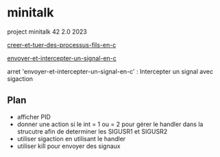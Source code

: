 # minitalk
project minitalk 42 2.0 2023

[creer-et-tuer-des-processus-fils-en-c](https://www.codequoi.com/creer-et-tuer-des-processus-fils-en-c/)

[envoyer-et-intercepter-un-signal-en-c](https://www.codequoi.com/envoyer-et-intercepter-un-signal-en-c/)

arret 'envoyer-et-intercepter-un-signal-en-c' : Intercepter un signal avec sigaction


## Plan

* afficher PID
* donner une action si le int = 1 ou = 2 pour gérer le handler dans la strucutre afin de determiner les SIGUSR1 et SIGUSR2
* utiliser sigaction en utilisant le handler
* utiliser kill pour envoyer des signaux